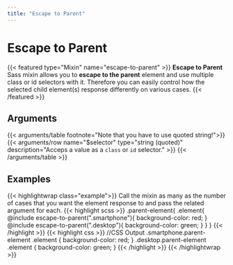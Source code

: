 ```yaml
---
title: "Escape to Parent"
---
```


# Escape to Parent

{{< featured type="Mixin" name="escape-to-parent" >}}
**Escape to Parent** Sass mixin allows you to **escape to the parent** element and use multiple class or id selectors with it. Therefore you can easily control how the selected child element(s) response differently on various cases.
{{< /featured >}}

## Arguments

{{< arguments/table footnote="Note that you have to use quoted string!">}}
    {{< arguments/row name="$selector" type="string (quoted)" description="Acceps a value as a `class` or `id` selector." >}}
{{< /arguments/table >}}

## Examples

{{< highlightwrap class="example">}}
Call the mixin as many as the number of cases that you want the element response to and pass the related argument for each.
{{< highlight scss >}}
.parent-element{
    .element{
        @include escape-to-parent(".smartphone"){
            background-color: red;
        }
        @include escape-to-parent(".desktop"){
            background-color: green;
        }
    }
}
{{< /highlight >}}
{{< highlight css >}}
//CSS Output
.smartphone.parent-element .element {
    background-color: red;
}
.desktop.parent-element .element {
    background-color: green;
}
{{< /highlight >}}
{{< /highlightwrap >}}
